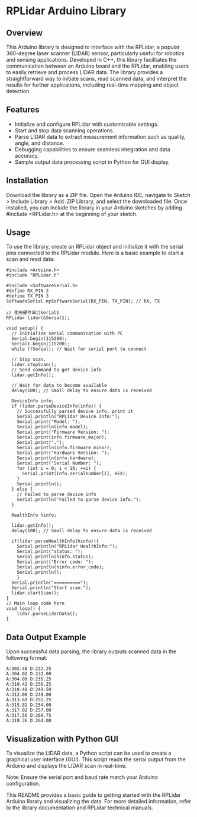 # RPLidar Arduino Library
## Overview
This Arduino library is designed to interface with the RPLidar, a popular 360-degree laser scanner (LIDAR) sensor, particularly useful for robotics and sensing applications. Developed in C++, this library facilitates the communication between an Arduino board and the RPLidar, enabling users to easily retrieve and process LIDAR data. The library provides a straightforward way to initiate scans, read scanned data, and interpret the results for further applications, including real-time mapping and object detection.

## Features
- Initialize and configure RPLidar with customizable settings.
- Start and stop data scanning operations.
- Parse LIDAR data to extract measurement information such as quality, angle, and distance.
- Debugging capabilities to ensure seamless integration and data accuracy.
- Sample output data processing script in Python for GUI display.
## Installation
Download the library as a ZIP file.
Open the Arduino IDE, navigate to Sketch > Include Library > Add .ZIP Library, and select the downloaded file.
Once installed, you can include the library in your Arduino sketches by adding #include <RPLidar.h> at the beginning of your sketch.
## Usage
To use the library, create an RPLidar object and initialize it with the serial pins connected to the RPLidar module. Here is a basic example to start a scan and read data:

```
#include <Arduino.h>
#include "RPLidar.h"

#include <SoftwareSerial.h>
#define RX_PIN 2
#define TX_PIN 3
SoftwareSerial mySoftwareSerial(RX_PIN, TX_PIN); // RX, TX

// 使用硬件串口Serial1
RPLidar lidar(&Serial1);

void setup() {
  // Initialize serial communication with PC
  Serial.begin(115200);
  Serial1.begin(115200);
  while (!Serial); // Wait for serial port to connect
  
  // Stop scan.
  lidar.stopScan();
  // Send command to get device info
  lidar.getInfo();

  // Wait for data to become available
  delay(100); // Small delay to ensure data is received

  DeviceInfo info;
  if (lidar.parseDeviceInfo(info)) {
    // Successfully parsed device info, print it
    Serial.println("RPLidar Device Info:");
    Serial.print("Model: ");
    Serial.println(info.model);
    Serial.print("Firmware Version: ");
    Serial.print(info.firmware_major);
    Serial.print(".");
    Serial.println(info.firmware_minor);
    Serial.print("Hardware Version: ");
    Serial.println(info.hardware);
    Serial.print("Serial Number: ");
    for (int i = 0; i < 16; ++i) {
      Serial.print(info.serialnumber[i], HEX);
    }
    Serial.println();
  } else {
    // Failed to parse device info
    Serial.println("Failed to parse device info.");
  }

  HealthInfo hinfo;

  lidar.getInfo();
  delay(100); // Small delay to ensure data is received

  if(lidar.parseHealthInfo(hinfo)){
    Serial.println("RPLidar HealthInfo:");
    Serial.print("status: ");
    Serial.println(hinfo.status);
    Serial.print("Error code: ");
    Serial.println(hinfo.error_code);
    Serial.println();
    }
  Serial.println("==========");
  Serial.println("Start scan.");
  lidar.startScan();
}
// Main loop code here
void loop() { 
    lidar.parseLidarData();
}
```


## Data Output Example
Upon successful data parsing, the library outputs scanned data in the following format:
```
A:302.48 D:232.25
A:304.02 D:232.00
A:304.08 D:235.25
A:310.42 D:250.25
A:310.48 D:249.50
A:312.00 D:249.00
A:313.69 D:251.25
A:315.81 D:254.00
A:317.02 D:257.00
A:317.56 D:260.75
A:319.36 D:264.00
```

## Visualization with Python GUI
To visualize the LIDAR data, a Python script can be used to create a graphical user interface (GUI). This script reads the serial output from the Arduino and displays the LIDAR scan in real-time.


Note: Ensure the serial port and baud rate match your Arduino configuration.

This README provides a basic guide to getting started with the RPLidar Arduino library and visualizing the data. For more detailed information, refer to the library documentation and RPLidar technical manuals.